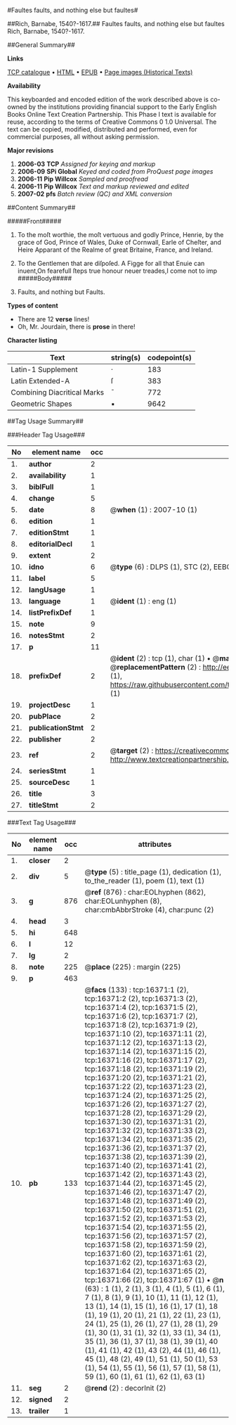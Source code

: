 #Faultes faults, and nothing else but faultes#

##Rich, Barnabe, 1540?-1617.##
Faultes faults, and nothing else but faultes
Rich, Barnabe, 1540?-1617.

##General Summary##

**Links**

[TCP catalogue](http://www.ota.ox.ac.uk/tcp/)  • 
[HTML](http://tei.it.ox.ac.uk/tcp/Texts-HTML/free/A10/A10701.html)  • 
[EPUB](http://tei.it.ox.ac.uk/tcp/Texts-EPUB/free/A10/A10701.epub) • 
[Page images (Historical Texts)](https://data.historicaltexts.jisc.ac.uk/view?pubId=eebo-99851114e&pageId=eebo-99851114e-16371-1)

**Availability**

This keyboarded and encoded edition of the
	       work described above is co-owned by the institutions
	       providing financial support to the Early English Books
	       Online Text Creation Partnership. This Phase I text is
	       available for reuse, according to the terms of Creative
	       Commons 0 1.0 Universal. The text can be copied,
	       modified, distributed and performed, even for
	       commercial purposes, all without asking permission.

**Major revisions**

1. __2006-03__ __TCP__ *Assigned for keying and markup*
1. __2006-09__ __SPi Global__ *Keyed and coded from ProQuest page images*
1. __2006-11__ __Pip Willcox__ *Sampled and proofread*
1. __2006-11__ __Pip Willcox__ *Text and markup reviewed and edited*
1. __2007-02__ __pfs__ *Batch review (QC) and XML conversion*

##Content Summary##

#####Front#####

1. To the moſt worthie, the moſt vertuous and godly Prince, Henrie, by the grace of God, Prince of Wales, Duke of Cornwall, Earle of Cheſter, and Heire Apparant of the Realme of great Britaine, France, and Ireland.

1. To the Gentlemen that are diſpoſed.
A Figge for all that Enuie can inuent,On fearefull ſteps true honour neuer treades,I come not to imp
#####Body#####

1. Faults, and nothing but Faults.

**Types of content**

  * There are 12 **verse** lines!
  * Oh, Mr. Jourdain, there is **prose** in there!

**Character listing**


|Text|string(s)|codepoint(s)|
|---|---|---|
|Latin-1 Supplement|·|183|
|Latin Extended-A|ſ|383|
|Combining             Diacritical Marks|̄|772|
|Geometric Shapes|▪|9642|

##Tag Usage Summary##

###Header Tag Usage###

|No|element name|occ|attributes|
|---|---|---|---|
|1.|__author__|2||
|2.|__availability__|1||
|3.|__biblFull__|1||
|4.|__change__|5||
|5.|__date__|8| @__when__ (1) : 2007-10 (1)|
|6.|__edition__|1||
|7.|__editionStmt__|1||
|8.|__editorialDecl__|1||
|9.|__extent__|2||
|10.|__idno__|6| @__type__ (6) : DLPS (1), STC (2), EEBO-CITATION (1), PROQUEST (1), VID (1)|
|11.|__label__|5||
|12.|__langUsage__|1||
|13.|__language__|1| @__ident__ (1) : eng (1)|
|14.|__listPrefixDef__|1||
|15.|__note__|9||
|16.|__notesStmt__|2||
|17.|__p__|11||
|18.|__prefixDef__|2| @__ident__ (2) : tcp (1), char (1)  •  @__matchPattern__ (2) : ([0-9\-]+):([0-9IVX]+) (1), (.+) (1)  •  @__replacementPattern__ (2) : http://eebo.chadwyck.com/downloadtiff?vid=$1&page=$2 (1), https://raw.githubusercontent.com/textcreationpartnership/Texts/master/tcpchars.xml#$1 (1)|
|19.|__projectDesc__|1||
|20.|__pubPlace__|2||
|21.|__publicationStmt__|2||
|22.|__publisher__|2||
|23.|__ref__|2| @__target__ (2) : https://creativecommons.org/publicdomain/zero/1.0/ (1), http://www.textcreationpartnership.org/docs/. (1)|
|24.|__seriesStmt__|1||
|25.|__sourceDesc__|1||
|26.|__title__|3||
|27.|__titleStmt__|2||


###Text Tag Usage###

|No|element name|occ|attributes|
|---|---|---|---|
|1.|__closer__|2||
|2.|__div__|5| @__type__ (5) : title_page (1), dedication (1), to_the_reader (1), poem (1), text (1)|
|3.|__g__|876| @__ref__ (876) : char:EOLhyphen (862), char:EOLunhyphen (8), char:cmbAbbrStroke (4), char:punc (2)|
|4.|__head__|3||
|5.|__hi__|648||
|6.|__l__|12||
|7.|__lg__|2||
|8.|__note__|225| @__place__ (225) : margin (225)|
|9.|__p__|463||
|10.|__pb__|133| @__facs__ (133) : tcp:16371:1 (2), tcp:16371:2 (2), tcp:16371:3 (2), tcp:16371:4 (2), tcp:16371:5 (2), tcp:16371:6 (2), tcp:16371:7 (2), tcp:16371:8 (2), tcp:16371:9 (2), tcp:16371:10 (2), tcp:16371:11 (2), tcp:16371:12 (2), tcp:16371:13 (2), tcp:16371:14 (2), tcp:16371:15 (2), tcp:16371:16 (2), tcp:16371:17 (2), tcp:16371:18 (2), tcp:16371:19 (2), tcp:16371:20 (2), tcp:16371:21 (2), tcp:16371:22 (2), tcp:16371:23 (2), tcp:16371:24 (2), tcp:16371:25 (2), tcp:16371:26 (2), tcp:16371:27 (2), tcp:16371:28 (2), tcp:16371:29 (2), tcp:16371:30 (2), tcp:16371:31 (2), tcp:16371:32 (2), tcp:16371:33 (2), tcp:16371:34 (2), tcp:16371:35 (2), tcp:16371:36 (2), tcp:16371:37 (2), tcp:16371:38 (2), tcp:16371:39 (2), tcp:16371:40 (2), tcp:16371:41 (2), tcp:16371:42 (2), tcp:16371:43 (2), tcp:16371:44 (2), tcp:16371:45 (2), tcp:16371:46 (2), tcp:16371:47 (2), tcp:16371:48 (2), tcp:16371:49 (2), tcp:16371:50 (2), tcp:16371:51 (2), tcp:16371:52 (2), tcp:16371:53 (2), tcp:16371:54 (2), tcp:16371:55 (2), tcp:16371:56 (2), tcp:16371:57 (2), tcp:16371:58 (2), tcp:16371:59 (2), tcp:16371:60 (2), tcp:16371:61 (2), tcp:16371:62 (2), tcp:16371:63 (2), tcp:16371:64 (2), tcp:16371:65 (2), tcp:16371:66 (2), tcp:16371:67 (1)  •  @__n__ (63) : 1 (1), 2 (1), 3 (1), 4 (1), 5 (1), 6 (1), 7 (1), 8 (1), 9 (1), 10 (1), 11 (1), 12 (1), 13 (1), 14 (1), 15 (1), 16 (1), 17 (1), 18 (1), 19 (1), 20 (1), 21 (1), 22 (1), 23 (1), 24 (1), 25 (1), 26 (1), 27 (1), 28 (1), 29 (1), 30 (1), 31 (1), 32 (1), 33 (1), 34 (1), 35 (1), 36 (1), 37 (1), 38 (1), 39 (1), 40 (1), 41 (1), 42 (1), 43 (2), 44 (1), 46 (1), 45 (1), 48 (2), 49 (1), 51 (1), 50 (1), 53 (1), 54 (1), 55 (1), 56 (1), 57 (1), 58 (1), 59 (1), 60 (1), 61 (1), 62 (1), 63 (1)|
|11.|__seg__|2| @__rend__ (2) : decorInit (2)|
|12.|__signed__|2||
|13.|__trailer__|1||
